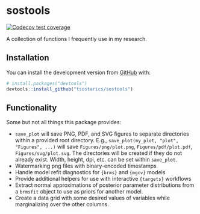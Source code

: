
<!-- README.md is generated from README.Rmd. Please edit that file -->

# sostools

<!-- badges: start -->

[![Codecov test
coverage](https://codecov.io/gh/tsostarics/sostools/branch/master/graph/badge.svg)](https://codecov.io/gh/tsostarics/sostools?branch=master)
<!-- badges: end -->

A collection of functions I frequently use in my research.

## Installation

You can install the development version from
[GitHub](https://github.com/) with:

``` r
# install.packages("devtools")
devtools::install_github("tsostarics/sostools")
```

## Functionality

Some but not all things this package provides:

- `save_plot` will save PNG, PDF, and SVG figures to separate
  directories within a provided root directory. E.g.,
  `save_plot(my_plot, "plot", "Figures", ...)` will save
  `Figures/png/plot.png`, `Figures/pdf/plot.pdf`,
  `Figures/svg/plot.svg`. The directories will be created if they do not
  already exist. Width, height, dpi, etc. can be set within `save_plot`.
- Watermarking png files with binary-encoded timestamps
- Handle model refit diagnostics for `{brms}` and `{mgcv}` models
- Provide additional helpers for use with interactive `{targets}`
  workflows
- Extract normal approximations of posterior parameter distributions
  from a `brmsfit` object to use as priors for another model.
- Create a data grid with some desired values of variables while
  marginalizing over the other columns.
